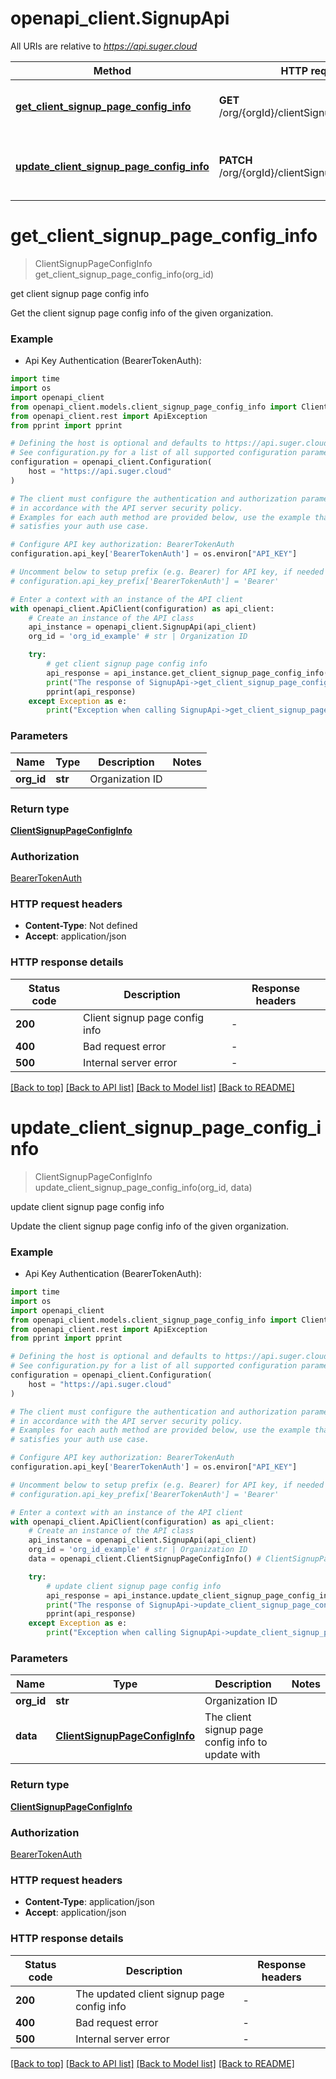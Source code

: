# openapi_client.SignupApi

All URIs are relative to *https://api.suger.cloud*

Method | HTTP request | Description
------------- | ------------- | -------------
[**get_client_signup_page_config_info**](SignupApi.md#get_client_signup_page_config_info) | **GET** /org/{orgId}/clientSignupPageConfigInfo | get client signup page config info
[**update_client_signup_page_config_info**](SignupApi.md#update_client_signup_page_config_info) | **PATCH** /org/{orgId}/clientSignupPageConfigInfo | update client signup page config info


# **get_client_signup_page_config_info**
> ClientSignupPageConfigInfo get_client_signup_page_config_info(org_id)

get client signup page config info

Get the client signup page config info of the given organization.

### Example

* Api Key Authentication (BearerTokenAuth):
```python
import time
import os
import openapi_client
from openapi_client.models.client_signup_page_config_info import ClientSignupPageConfigInfo
from openapi_client.rest import ApiException
from pprint import pprint

# Defining the host is optional and defaults to https://api.suger.cloud
# See configuration.py for a list of all supported configuration parameters.
configuration = openapi_client.Configuration(
    host = "https://api.suger.cloud"
)

# The client must configure the authentication and authorization parameters
# in accordance with the API server security policy.
# Examples for each auth method are provided below, use the example that
# satisfies your auth use case.

# Configure API key authorization: BearerTokenAuth
configuration.api_key['BearerTokenAuth'] = os.environ["API_KEY"]

# Uncomment below to setup prefix (e.g. Bearer) for API key, if needed
# configuration.api_key_prefix['BearerTokenAuth'] = 'Bearer'

# Enter a context with an instance of the API client
with openapi_client.ApiClient(configuration) as api_client:
    # Create an instance of the API class
    api_instance = openapi_client.SignupApi(api_client)
    org_id = 'org_id_example' # str | Organization ID

    try:
        # get client signup page config info
        api_response = api_instance.get_client_signup_page_config_info(org_id)
        print("The response of SignupApi->get_client_signup_page_config_info:\n")
        pprint(api_response)
    except Exception as e:
        print("Exception when calling SignupApi->get_client_signup_page_config_info: %s\n" % e)
```



### Parameters

Name | Type | Description  | Notes
------------- | ------------- | ------------- | -------------
 **org_id** | **str**| Organization ID | 

### Return type

[**ClientSignupPageConfigInfo**](ClientSignupPageConfigInfo.md)

### Authorization

[BearerTokenAuth](../README.md#BearerTokenAuth)

### HTTP request headers

 - **Content-Type**: Not defined
 - **Accept**: application/json

### HTTP response details
| Status code | Description | Response headers |
|-------------|-------------|------------------|
**200** | Client signup page config info |  -  |
**400** | Bad request error |  -  |
**500** | Internal server error |  -  |

[[Back to top]](#) [[Back to API list]](../README.md#documentation-for-api-endpoints) [[Back to Model list]](../README.md#documentation-for-models) [[Back to README]](../README.md)

# **update_client_signup_page_config_info**
> ClientSignupPageConfigInfo update_client_signup_page_config_info(org_id, data)

update client signup page config info

Update the client signup page config info of the given organization.

### Example

* Api Key Authentication (BearerTokenAuth):
```python
import time
import os
import openapi_client
from openapi_client.models.client_signup_page_config_info import ClientSignupPageConfigInfo
from openapi_client.rest import ApiException
from pprint import pprint

# Defining the host is optional and defaults to https://api.suger.cloud
# See configuration.py for a list of all supported configuration parameters.
configuration = openapi_client.Configuration(
    host = "https://api.suger.cloud"
)

# The client must configure the authentication and authorization parameters
# in accordance with the API server security policy.
# Examples for each auth method are provided below, use the example that
# satisfies your auth use case.

# Configure API key authorization: BearerTokenAuth
configuration.api_key['BearerTokenAuth'] = os.environ["API_KEY"]

# Uncomment below to setup prefix (e.g. Bearer) for API key, if needed
# configuration.api_key_prefix['BearerTokenAuth'] = 'Bearer'

# Enter a context with an instance of the API client
with openapi_client.ApiClient(configuration) as api_client:
    # Create an instance of the API class
    api_instance = openapi_client.SignupApi(api_client)
    org_id = 'org_id_example' # str | Organization ID
    data = openapi_client.ClientSignupPageConfigInfo() # ClientSignupPageConfigInfo | The client signup page config info to update with

    try:
        # update client signup page config info
        api_response = api_instance.update_client_signup_page_config_info(org_id, data)
        print("The response of SignupApi->update_client_signup_page_config_info:\n")
        pprint(api_response)
    except Exception as e:
        print("Exception when calling SignupApi->update_client_signup_page_config_info: %s\n" % e)
```



### Parameters

Name | Type | Description  | Notes
------------- | ------------- | ------------- | -------------
 **org_id** | **str**| Organization ID | 
 **data** | [**ClientSignupPageConfigInfo**](ClientSignupPageConfigInfo.md)| The client signup page config info to update with | 

### Return type

[**ClientSignupPageConfigInfo**](ClientSignupPageConfigInfo.md)

### Authorization

[BearerTokenAuth](../README.md#BearerTokenAuth)

### HTTP request headers

 - **Content-Type**: application/json
 - **Accept**: application/json

### HTTP response details
| Status code | Description | Response headers |
|-------------|-------------|------------------|
**200** | The updated client signup page config info |  -  |
**400** | Bad request error |  -  |
**500** | Internal server error |  -  |

[[Back to top]](#) [[Back to API list]](../README.md#documentation-for-api-endpoints) [[Back to Model list]](../README.md#documentation-for-models) [[Back to README]](../README.md)

